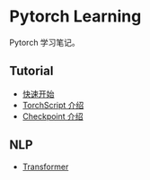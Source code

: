 # Pytorch Learning

Pytorch 学习笔记。

## Tutorial

- [快速开始](./tutorial/quickstart/README.md)
- [TorchScript 介绍](./tutorial/torchscript/README.md)
- [Checkpoint 介绍](./tutorial/checkpoint/README.md)

## NLP

- [Transformer](./nlp/transformer/README.md)
